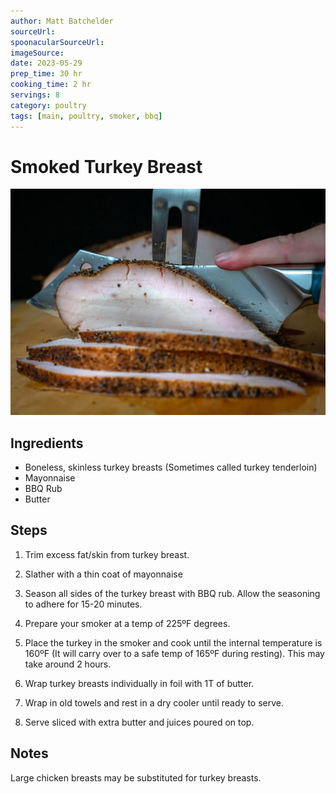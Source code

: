 ```yaml
---
author: Matt Batchelder
sourceUrl: 
spoonacularSourceUrl: 
imageSource:
date: 2023-05-29
prep_time: 30 hr
cooking_time: 2 hr
servings: 8
category: poultry
tags: [main, poultry, smoker, bbq]
---
```

# Smoked Turkey Breast

![Image of Smoked Turkey Breast](../img/smoked-turkey-breast.jpeg)

## Ingredients
- Boneless, skinless turkey breasts (Sometimes called turkey tenderloin)
- Mayonnaise
- BBQ Rub
- Butter


## Steps
1. Trim excess fat/skin from turkey breast.

2. Slather with a thin coat of mayonnaise

3. Season all sides of the turkey breast with BBQ rub. Allow the seasoning to adhere for 15-20 minutes.

4. Prepare your smoker at a temp of 225ºF degrees.

5. Place the turkey in the smoker and cook until the internal temperature is 160ºF (It will carry over to a safe temp of 165ºF during resting).  This may take around 2 hours.

6. Wrap turkey breasts individually in foil with 1T of butter.

7. Wrap in old towels and rest in a dry cooler until ready to serve.

8. Serve sliced with extra butter and juices poured on top.

## Notes
Large chicken breasts may be substituted for turkey breasts.